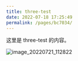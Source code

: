 ```yaml
---
title: three-test
date: 2022-07-18 17:25:49
permalink: /pages/bc7034/
---
```


这里是 three-test 的内容。

![image_20220721_112822](https://cdn.staticaly.com/gh/eryajf/tu/main/img/image_20220721_112822.jpeg)